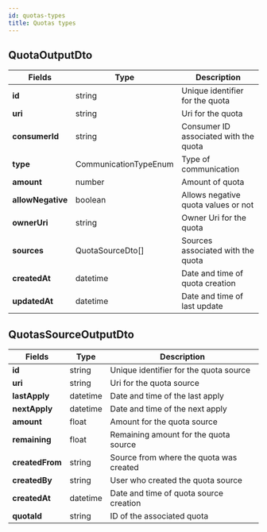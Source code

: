 ```yaml
---
id: quotas-types
title: Quotas types
---
```


## QuotaOutputDto

| Fields            | Type                  | Description                           |
| ----------------- | --------------------- | ------------------------------------- |
| **id**            | string                | Unique identifier for the quota       |
| **uri**           | string                | Uri for the quota                     |
| **consumerId**    | string                | Consumer ID associated with the quota |
| **type**          | CommunicationTypeEnum | Type of communication                 |
| **amount**        | number                | Amount of quota                       |
| **allowNegative** | boolean               | Allows negative quota values or not   |
| **ownerUri**      | string                | Owner Uri for the quota               |
| **sources**       | QuotaSourceDto[]      | Sources associated with the quota     |
| **createdAt**     | datetime              | Date and time of quota creation       |
| **updatedAt**     | datetime              | Date and time of last update          |

## QuotasSourceOutputDto

| Fields          | Type     | Description                             |
| --------------- | -------- | --------------------------------------- |
| **id**          | string   | Unique identifier for the quota source  |
| **uri**         | string   | Uri for the quota source                |
| **lastApply**   | datetime | Date and time of the last apply         |
| **nextApply**   | datetime | Date and time of the next apply         |
| **amount**      | float    | Amount for the quota source             |
| **remaining**   | float    | Remaining amount for the quota source   |
| **createdFrom** | string   | Source from where the quota was created |
| **createdBy**   | string   | User who created the quota source       |
| **createdAt**   | datetime | Date and time of quota source creation  |
| **quotaId**     | string   | ID of the associated quota              |
